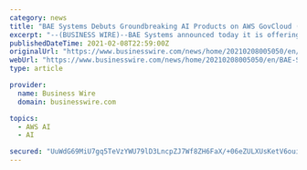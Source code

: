 ```yaml
---
category: news
title: "BAE Systems Debuts Groundbreaking AI Products on AWS GovCloud (US)"
excerpt: "--(BUSINESS WIRE)--BAE Systems announced today it is offering a suite of groundbreaking artificial intelligence capabilities and a new data labeling service offering on the Amazon Web Services ..."
publishedDateTime: 2021-02-08T22:59:00Z
originalUrl: "https://www.businesswire.com/news/home/20210208005050/en/BAE-Systems-Debuts-Groundbreaking-AI-Products-on-AWS-GovCloud-US"
webUrl: "https://www.businesswire.com/news/home/20210208005050/en/BAE-Systems-Debuts-Groundbreaking-AI-Products-on-AWS-GovCloud-US"
type: article

provider:
  name: Business Wire
  domain: businesswire.com

topics:
  - AWS AI
  - AI

secured: "UuWdG69MiU7gq5TeVzYWU79lD3LncpZJ7Wf8ZH6FaX/+06eZULXUsKetV6ouiGmSyTDQJKAuTgmsGfqnzfJYua/M0DVDfgyxTPkhFiG5VDcjS/MvACqHqZ/UmYSAwZk2nDdJxHfkqWEkaH1kMKLwRspScNGt4VvW7ghDwfsfKHb6nk8NNl8uLbOjRIh9IiHQ6roZLJJ7wMEFrczRif3LeJLaURihOhFABWHWf9dZcrSLX+iCU1XSFROdXjLMFq2tua5p54wOECcghCVd9yAx6n3ZgsTfzE4FFtixBSDbhHgakmHS8LllyO2qTQo6hK+ErYYcIVK0jzKYswwCb4/l7Sz7bKKU7w+fQooKyx+dCkE=;TiYz81R7TEkpMdv5scev4Q=="
---
```


